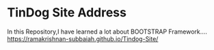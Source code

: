 # TinDog Site Address
In this Repository,I have learned a lot about BOOTSTRAP Framework....
 https://ramakrishnan-subbaiah.github.io/Tindog-Site/
